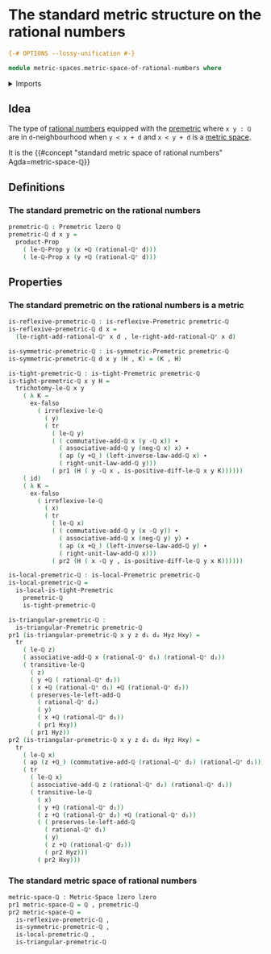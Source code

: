 # The standard metric structure on the rational numbers

```agda
{-# OPTIONS --lossy-unification #-}

module metric-spaces.metric-space-of-rational-numbers where
```

<details><summary>Imports</summary>

```agda
open import elementary-number-theory.addition-rational-numbers
open import elementary-number-theory.difference-rational-numbers
open import elementary-number-theory.inequality-rational-numbers
open import elementary-number-theory.positive-rational-numbers
open import elementary-number-theory.rational-numbers
open import elementary-number-theory.strict-inequality-rational-numbers

open import foundation.action-on-identifications-functions
open import foundation.cartesian-product-types
open import foundation.dependent-pair-types
open import foundation.empty-types
open import foundation.function-types
open import foundation.identity-types
open import foundation.propositions
open import foundation.transport-along-identifications
open import foundation.universe-levels

open import metric-spaces.metric-spaces
open import metric-spaces.premetric-structures
```

</details>

## Idea

The type of [rational numbers](elementary-number-theory.rational-numbers.md)
equipped with the [premetric](metric-spaces.premetric-structures.md) where
`x y : ℚ` are in `d`-neighbourhood when `y < x + d` and `x < y + d` is a
[metric space](metric-spaces.metric-spaces.md).

It is the
{{#concept "standard metric space of rational numbers" Agda=metric-space-ℚ}}

## Definitions

### The standard premetric on the rational numbers

```agda
premetric-ℚ : Premetric lzero ℚ
premetric-ℚ d x y =
  product-Prop
    ( le-ℚ-Prop y (x +ℚ (rational-ℚ⁺ d)))
    ( le-ℚ-Prop x (y +ℚ (rational-ℚ⁺ d)))
```

## Properties

### The standard premetric on the rational numbers is a metric

```agda
is-reflexive-premetric-ℚ : is-reflexive-Premetric premetric-ℚ
is-reflexive-premetric-ℚ d x =
  (le-right-add-rational-ℚ⁺ x d , le-right-add-rational-ℚ⁺ x d)

is-symmetric-premetric-ℚ : is-symmetric-Premetric premetric-ℚ
is-symmetric-premetric-ℚ d x y (H , K) = (K , H)

is-tight-premetric-ℚ : is-tight-Premetric premetric-ℚ
is-tight-premetric-ℚ x y H =
  trichotomy-le-ℚ x y
    ( λ K →
      ex-falso
        ( irreflexive-le-ℚ
          ( y)
          ( tr
            ( le-ℚ y)
            ( ( commutative-add-ℚ x (y -ℚ x)) ∙
              ( associative-add-ℚ y (neg-ℚ x) x) ∙
              ( ap (y +ℚ_) (left-inverse-law-add-ℚ x) ∙
              ( right-unit-law-add-ℚ y)))
            ( pr1 (H ( y -ℚ x , is-positive-diff-le-ℚ x y K))))))
    ( id)
    ( λ K →
      ex-falso
        ( irreflexive-le-ℚ
          ( x)
          ( tr
            ( le-ℚ x)
            ( ( commutative-add-ℚ y (x -ℚ y)) ∙
              ( associative-add-ℚ x (neg-ℚ y) y) ∙
              ( ap (x +ℚ_) (left-inverse-law-add-ℚ y) ∙
              ( right-unit-law-add-ℚ x)))
            ( pr2 (H ( x -ℚ y , is-positive-diff-le-ℚ y x K))))))

is-local-premetric-ℚ : is-local-Premetric premetric-ℚ
is-local-premetric-ℚ =
  is-local-is-tight-Premetric
    premetric-ℚ
    is-tight-premetric-ℚ

is-triangular-premetric-ℚ :
  is-triangular-Premetric premetric-ℚ
pr1 (is-triangular-premetric-ℚ x y z d₁ d₂ Hyz Hxy) =
  tr
    ( le-ℚ z)
    ( associative-add-ℚ x (rational-ℚ⁺ d₁) (rational-ℚ⁺ d₂))
    ( transitive-le-ℚ
      ( z)
      ( y +ℚ ( rational-ℚ⁺ d₂))
      ( x +ℚ (rational-ℚ⁺ d₁) +ℚ (rational-ℚ⁺ d₂))
      ( preserves-le-left-add-ℚ
        ( rational-ℚ⁺ d₂)
        ( y)
        ( x +ℚ (rational-ℚ⁺ d₁))
        ( pr1 Hxy))
      ( pr1 Hyz))
pr2 (is-triangular-premetric-ℚ x y z d₁ d₂ Hyz Hxy) =
  tr
    ( le-ℚ x)
    ( ap (z +ℚ_) (commutative-add-ℚ (rational-ℚ⁺ d₂) (rational-ℚ⁺ d₁)))
    ( tr
      ( le-ℚ x)
      ( associative-add-ℚ z (rational-ℚ⁺ d₂) (rational-ℚ⁺ d₁))
      ( transitive-le-ℚ
        ( x)
        ( y +ℚ (rational-ℚ⁺ d₁))
        ( z +ℚ (rational-ℚ⁺ d₂) +ℚ (rational-ℚ⁺ d₁))
        ( ( preserves-le-left-add-ℚ
          ( rational-ℚ⁺ d₁)
          ( y)
          ( z +ℚ (rational-ℚ⁺ d₂))
          ( pr2 Hyz)))
        ( pr2 Hxy)))
```

### The standard metric space of rational numbers

```agda
metric-space-ℚ : Metric-Space lzero lzero
pr1 metric-space-ℚ = ℚ , premetric-ℚ
pr2 metric-space-ℚ =
  is-reflexive-premetric-ℚ ,
  is-symmetric-premetric-ℚ ,
  is-local-premetric-ℚ ,
  is-triangular-premetric-ℚ
```
